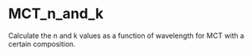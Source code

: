 # MCT_n_and_k
Calculate the n and k values as a function of wavelength for MCT with a certain composition. 
